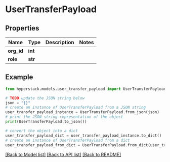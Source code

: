 # UserTransferPayload


## Properties

Name | Type | Description | Notes
------------ | ------------- | ------------- | -------------
**org_id** | **int** |  | 
**role** | **str** |  | 

## Example

```python
from hyperstack.models.user_transfer_payload import UserTransferPayload

# TODO update the JSON string below
json = "{}"
# create an instance of UserTransferPayload from a JSON string
user_transfer_payload_instance = UserTransferPayload.from_json(json)
# print the JSON string representation of the object
print(UserTransferPayload.to_json())

# convert the object into a dict
user_transfer_payload_dict = user_transfer_payload_instance.to_dict()
# create an instance of UserTransferPayload from a dict
user_transfer_payload_from_dict = UserTransferPayload.from_dict(user_transfer_payload_dict)
```
[[Back to Model list]](../README.md#documentation-for-models) [[Back to API list]](../README.md#documentation-for-api-endpoints) [[Back to README]](../README.md)


